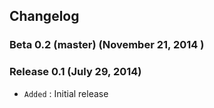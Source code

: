 ## Changelog

### Beta 0.2 (master) (November 21, 2014 )

### Release 0.1 (July 29, 2014)

- `Added` : Initial release
